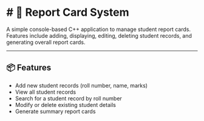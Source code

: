 # # 📝 Report Card System

A simple console-based C++ application to manage student report cards. Features include adding, displaying, editing, deleting student records, and generating overall report cards.

---

## 📦 Features

- Add new student records (roll number, name, marks)
- View all student records
- Search for a student record by roll number
- Modify or delete existing student details
- Generate summary report cards 
